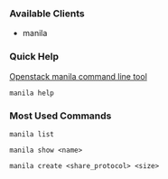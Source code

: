 ### Available Clients
  * manila

### Quick Help
[Openstack manila command line tool](http://docs.openstack.org/developer/python-manilaclient)

`manila help`

### Most Used Commands
`manila list`

`manila show <name>`

`manila create <share_protocol> <size>`